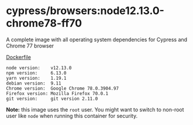 # cypress/browsers:node12.13.0-chrome78-ff70

A complete image with all operating system dependencies for Cypress and Chrome 77 browser

[Dockerfile](Dockerfile)

```text
node version:    v12.13.0
npm version:     6.13.0
yarn version:    1.19.1
debian version:  9.11
Chrome version:  Google Chrome 78.0.3904.97
Firefox version: Mozilla Firefox 70.0.1
git version:     git version 2.11.0
```

**Note:** this image uses the `root` user. You might want to switch to non-root
user like `node` when running this container for security.
